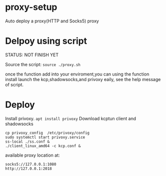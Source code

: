# proxy-setup 
Auto deploy a proxy(HTTP and Socks5) proxy


# Delpoy using script


STATUS: NOT FINISH  YET

Source the script:
`source ./proxy.sh`

once the function add into your enviroment,you can using the function install launch the kcp,shadowsocks,and privoxy 
eaily, see the help message of script.


# Deploy
Install privoxy.
`apt install privoxy`
Download kcptun client and shadowsocks
```
cp privoxy_config  /etc/privoxy/config
sudo systemctl start privoxy.service
ss-local ./ss.conf &
./client_linux_amd64 -c kcp.conf &
```
available proxy location at:
```
socks5://127.0.0.1:1080
http://127.0.0.1:2018
```
